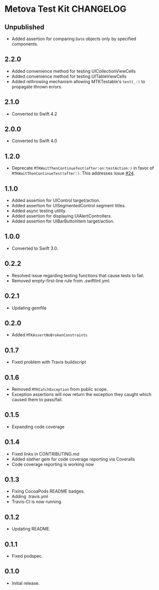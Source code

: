 # Metova Test Kit CHANGELOG

## Unpublished

 - Added assertion for comparing `Date` objects only by specified components.

## 2.2.0

- Added convenience method for testing UICollectionViewCells
- Added convenience method for testing UITableViewCells
- Added rethrowing mechanism allowing MTKTestable's `test(_:)` to propagate thrown errors.

## 2.1.0

- Converted to Swift 4.2

## 2.0.0

- Converted to Swift 4.0

## 1.2.0

- Deprecate `MTKWaitThenContinueTest(after:on:testAction:)` in favor of `MTKWaitThenContinueTest(after:)`. This addresses issue [#24](https://github.com/metova/MetovaTestKit/issues/24).

## 1.1.0

- Added assertion for UIControl target/action.
- Added assertion for UISegmentedControl segment titles.
- Added async testing utility.
- Added assertion for displaying UIAlertControllers.
- Added assertion for UIBarButtonItem target/action.

## 1.0.0

- Converted to Swift 3.0.

## 0.2.2

- Resolved issue regarding testing functions that cause tests to fail.
- Removed empty-first-line rule from .swiftlint.yml.

## 0.2.1

- Updating gemfile

## 0.2.0

- Added `MTKAssertNoBrokenConstraints`

## 0.1.7

- Fixed problem with Travis buildscript

## 0.1.6

- Removed `MTKCatchException` from public scope.
- Exception assertions will now return the exception they caught which caused them to pass/fail.

## 0.1.5

- Expanding code coverage

## 0.1.4

- Fixed links in CONTRIBUTING.md
- Added slather gem for code coverage reporting via Coveralls
- Code coverage reporting is working now

## 0.1.3

- Fixing CocoaPods README badges.
- Adding .travis.yml
- Travis-CI is now running.

## 0.1.2

- Updating README.

## 0.1.1

- Fixed podspec.

## 0.1.0

- Initial release.
